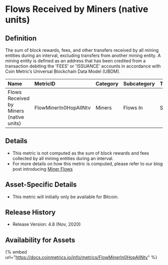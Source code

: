 # Flows Received by Miners \(native units\)

## Definition

The sum of block rewards, fees, and other transfers received by all mining entities during an interval, excluding transfers from another mining entity. A mining entity is defined as an address that has been credited from a transaction debiting the 'FEES' or 'ISSUANCE' accounts in accordance with Coin Metric’s Universal Blockchain Data Model \(UBDM\).

| Name | MetricID | Category | Subcategory | Type | Unit | Interval |
| :--- | :--- | :--- | :--- | :--- | :--- | :--- |
| Flows Received by Miners \(native units\) | FlowMinerIn0HopAllNtv | Miners | Flows In | Sum | Native units | 1 day |

## Details

* This metric is not computed as the sum of block rewards and fees collected by all mining entities during an interval.
* For more details on how this metric is computed, please refer to our blog post introducing [Miner Flows](https://coinmetrics.substack.com/p/coin-metrics-state-of-the-network-3e2)

## Asset-Specific Details

* This metric will initially only be available for Bitcoin.

## Release History

* Release Version: 4.8 \(Nov, 2020\)

## Availability for Assets

{% embed url="https://docs.coinmetrics.io/info/metrics/FlowMinerIn0HopAllNtv" %}

